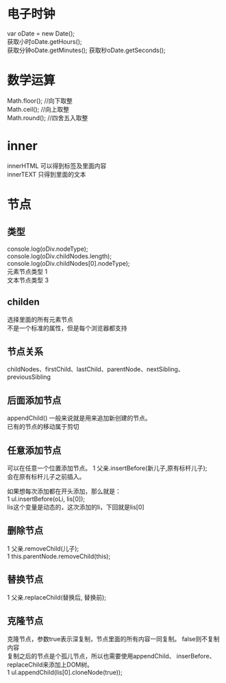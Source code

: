 # 电子时钟
var oDate = new Date();  
获取小时oDate.getHours();  
获取分钟oDate.getMinutes();
获取秒oDate.getSeconds();
# 数学运算
Math.floor();  //向下取整  
Math.ceil();  //向上取整  
Math.round();   //四舍五入取整
# inner
innerHTML 可以得到标签及里面内容  
innerTEXT 只得到里面的文本  
# 节点 
## 类型
console.log(oDiv.nodeType);  
console.log(oDiv.childNodes.length);  
console.log(oDiv.childNodes[0].nodeType);  
元素节点类型  1  
文本节点类型  3  
## childen 
选择里面的所有元素节点  
不是一个标准的属性，但是每个浏览器都支持  
## 节点关系 
childNodes、firstChild、lastChild、parentNode、nextSibling、previousSibling  

## 后面添加节点
appendChild()  一般来说就是用来追加新创建的节点。   
已有的节点的移动属于剪切   

## 任意添加节点
可以在任意一个位置添加节点。
1	父亲.insertBefore(新儿子,原有标杆儿子);  
会在原有标杆儿子之前插入。  

如果想每次添加都在开头添加，那么就是：  
1	ul.insertBefore(oLi, lis[0]);  
lis这个变量是动态的，这次添加的li，下回就是lis[0]  


## 删除节点 
1	父亲.removeChild(儿子);  
1	this.parentNode.removeChild(this);   
## 替换节点
1	父亲.replaceChild(替换后, 替换前);  
## 克隆节点
克隆节点，参数true表示深复制，节点里面的所有内容一同复制。  false则不复制内容   
复制之后的节点是个孤儿节点，所以也需要使用appendChild、  inserBefore、replaceChild来添加上DOM树。  
1	ul.appendChild(lis[0].cloneNode(true));  

